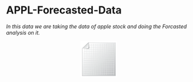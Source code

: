 # APPL-Forecasted-Data
*In this data we are taking the data of apple stock and doing the Forcasted analysis on it.*
<div id="header" align="center">
  <img src="https://github.com/tincharlie/APPL-Forecasted-Data/blob/main/ImpFile/giphy.gif" width="100"/>
</div>
